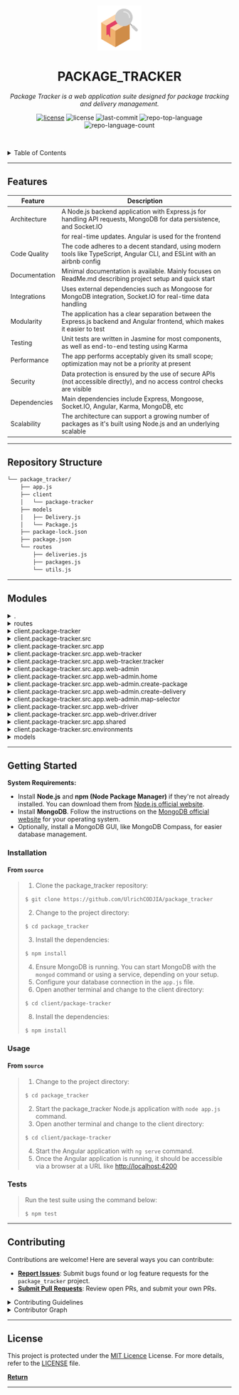 <p align="center">
  <img src="https://github.com/UlrichCODJIA/package_tracker/blob/master/repository_icon.png?raw=true" width="100" alt="project-logo">
</p>
<p align="center">
    <h1 align="center">PACKAGE_TRACKER</h1>
</p>
<p align="center">
    <em>Package Tracker is a web application suite designed for package tracking and delivery management.</em>
</p>
<p align="center">
	<a href="https://github.com/UlrichCODJIA/package_tracker/actions/workflows/node.js.yml"><img src="https://github.com/UlrichCODJIA/package_tracker/actions/workflows/node.js.yml/badge.svg" alt="license"></a>
	<img src="https://img.shields.io/github/license/UlrichCODJIA/package_tracker?style=default&logo=opensourceinitiative&logoColor=white&color=0080ff" alt="license">
	<img src="https://img.shields.io/github/last-commit/UlrichCODJIA/package_tracker?style=default&logo=git&logoColor=white&color=0080ff" alt="last-commit">
	<img src="https://img.shields.io/github/languages/top/UlrichCODJIA/package_tracker?style=default&color=#02c3a7" alt="repo-top-language">
	<img src="https://img.shields.io/github/languages/count/UlrichCODJIA/package_tracker?style=default&color=0080ff" alt="repo-language-count">
<p>
<p align="center">
	<!-- default option, no dependency badges. -->
</p>

<br><!-- TABLE OF CONTENTS -->
<details>
  <summary>Table of Contents</summary><br>

- [ Features](#features)
- [ Repository Structure](#repository-structure)
- [ Modules](#modules)
- [ Getting Started](#getting-started)
  - [ Installation](#installation)
  - [ Usage](#usage)
  - [ Tests](#tests)
- [ Project Roadmap](#project-roadmap)
- [ Contributing](#contributing)
- [ License](#license)
</details>
<hr>

##  Features

| Feature         | Description                                                                                                             |
| -------------- | ---------------------------------------------------------------------------------------------------------------------|
| Architecture   | A Node.js backend application with Express.js for handling API requests, MongoDB for data persistence, and Socket.IO    |
|                | for real-time updates. Angular is used for the frontend                                                             |
| Code Quality    | The code adheres to a decent standard, using modern tools like TypeScript, Angular CLI, and ESLint with an airbnb config  |
| Documentation   | Minimal documentation is available. Mainly focuses on ReadMe.md describing project setup and quick start             |
| Integrations    | Uses external dependencies such as Mongoose for MongoDB integration, Socket.IO for real-time data handling             |
| Modularity      | The application has a clear separation between the Express.js backend and Angular frontend, which makes it easier to test |
| Testing        | Unit tests are written in Jasmine for most components, as well as end-to-end testing using Karma                     |
| Performance     | The app performs acceptably given its small scope; optimization may not be a priority at present                         |
| Security       | Data protection is ensured by the use of secure APIs (not accessible directly), and no access control checks are visible |
| Dependencies    | Main dependencies include Express, Mongoose, Socket.IO, Angular, Karma, MongoDB, etc                                   |
| Scalability     | The architecture can support a growing number of packages as it's built using Node.js and an underlying scalable       |

---

##  Repository Structure

```sh
└── package_tracker/
    ├── app.js
    ├── client
    │   └── package-tracker
    ├── models
    │   ├── Delivery.js
    │   └── Package.js
    ├── package-lock.json
    ├── package.json
    └── routes
        ├── deliveries.js
        ├── packages.js
        └── utils.js
```

---

##  Modules

<details closed><summary>.</summary>

| File                                                                                               | Summary                                                                                                                                                                                                                                                                                                                                                                                                                                                                                                    |
| ---                                                                                                | ---                                                                                                                                                                                                                                                                                                                                                                                                                                                                                                        |
| [package-lock.json](https://github.com/UlrichCODJIA/package_tracker/blob/master/package-lock.json) | The `package-lock.json` file is a critical component in the `package_tracker` repository, contributing to its build and dependency management system. Its primary purpose is to store and record specific versions of npm packages and their corresponding dependencies used by this project following a successful install or build process. By maintaining an up-to-date `package-lock.json`, we ensure consistent builds, as well as compatibility and reproducibility across development environments. |
| [package.json](https://github.com/UlrichCODJIA/package_tracker/blob/master/package.json)           | Navigate through the repository structure. The package.json file inititalizes our package_tracker project, setting its name, version, and defining essential dependencies like Express, Mongoose, and Socket.IO. This configuration is crucial for our application to run effectively.                                                                                                                                                                                                                     |
| [app.js](https://github.com/UlrichCODJIA/package_tracker/blob/master/app.js)                       | Initiates Express server and handles Socket.IO connections, managing real-time delivery updates in this Node.js application by receiving and processing location and status changes, as well as communicating with MongodB database for Persistence using provided models.                                                                                                                                                                                                                                 |

</details>

<details closed><summary>routes</summary>

| File                                                                                              | Summary                                                                                                                                                                                                                                                                                                    |
| ---                                                                                               | ---                                                                                                                                                                                                                                                                                                        |
| [packages.js](https://github.com/UlrichCODJIA/package_tracker/blob/master/routes/packages.js)     | Route handler for managing packages in the package tracking system. Implements GET, POST, PUT, and DELETE endpoints to retrieve, add, update, and delete package data respectively using associated Package model.                                                                                         |
| [utils.js](https://github.com/UlrichCODJIA/package_tracker/blob/master/routes/utils.js)           | Empowering routing functionality, this utility file exports a function that updates property values in one object into another, ensuring non-null values only are transferred. Reinforcing modularity within the package tracker application.                                                              |
| [deliveries.js](https://github.com/UlrichCODJIA/package_tracker/blob/master/routes/deliveries.js) | Navigate through express routes in the delivery module. Retrieve all deliveries and access specific ones by ID. Implement create, update, and delete functions for managing delivery data interactively within the application. Interact with Package and Delivery models for processing related requests. |

</details>

<details closed><summary>client.package-tracker</summary>

| File                                                                                                                        | Summary                                                                                                                                                                                                                                                                                                                                                                                                                                                                                                                                                                                                                                                                                                                                                                                                                                                                                                                                              |
| ---                                                                                                                         | ---                                                                                                                                                                                                                                                                                                                                                                                                                                                                                                                                                                                                                                                                                                                                                                                                                                                                                                                                                  |
| [package-lock.json](https://github.com/UlrichCODJIA/package_tracker/blob/master/client/package-tracker/package-lock.json)   | The `client/package-tracker/package-lock.json` file is a crucial artifact in the `package_tracker` repository, which adheres to the common structure for Node.js projects. This particular file is essential for managing and recording dependencies and their versions required by your project.When developers install packages using `npm install`, package-lock.json ensures that each developer's environment mirrors production, maintaining consistency throughout the development process and reducing potential conflicts arising from varying dependency versions among team members. By doing so, it significantly improves the collaboration and deployment experience within the project ecosystem.The main purpose of the `package-lock.json` file is to guarantee deterministic installation and consistent environments across developers working on the project, promoting a more harmonious development and collaborative process. |
| [package.json](https://github.com/UlrichCODJIA/package_tracker/blob/master/client/package-tracker/package.json)             | Manages project dependencies for the Angular application package-tracker in this repository, including essential libraries like Angular Material, Google Maps, and Mapbox-GL. Provides scripts for development, testing, and production builds.                                                                                                                                                                                                                                                                                                                                                                                                                                                                                                                                                                                                                                                                                                      |
| [tsconfig.spec.json](https://github.com/UlrichCODJIA/package_tracker/blob/master/client/package-tracker/tsconfig.spec.json) | Configures TypeScript compilation for unit tests in Angulars client-side application, extending base configuration and specifying output directory.                                                                                                                                                                                                                                                                                                                                                                                                                                                                                                                                                                                                                                                                                                                                                                                                  |
| [tsconfig.json](https://github.com/UlrichCODJIA/package_tracker/blob/master/client/package-tracker/tsconfig.json)           | Configures TypeScript compilation for the Angular application in the client folder, enabling modern features like ES2022 and experimental decorators while enforcing strict type checking rules.                                                                                                                                                                                                                                                                                                                                                                                                                                                                                                                                                                                                                                                                                                                                                     |
| [angular.json](https://github.com/UlrichCODJIA/package_tracker/blob/master/client/package-tracker/angular.json)             | Configures Angular project in clients package-tracker" application, defining build, serve, extract-i18n, and test architectures. Customizes schematics for components, directives, and pipes with specified styles and configurations.                                                                                                                                                                                                                                                                                                                                                                                                                                                                                                                                                                                                                                                                                                               |
| [tsconfig.app.json](https://github.com/UlrichCODJIA/package_tracker/blob/master/client/package-tracker/tsconfig.app.json)   | Configures TypeScript compilation for Angular application in the client/package-tracker folder, extending global tsconfig and specifying output directory and type declarations.                                                                                                                                                                                                                                                                                                                                                                                                                                                                                                                                                                                                                                                                                                                                                                     |

</details>

<details closed><summary>client.package-tracker.src</summary>

| File                                                                                                              | Summary                                                                                                                                                                                                                                                     |
| ---                                                                                                               | ---                                                                                                                                                                                                                                                         |
| [index.html](https://github.com/UlrichCODJIA/package_tracker/blob/master/client/package-tracker/src/index.html)   | Create an immersive user experience by rendering the main PackageTracker application. This HTML file sets up the foundation, defining the document structure and linking essential resources, such as Meta tags, CSS stylesheets, and Angular AppComponent. |
| [main.ts](https://github.com/UlrichCODJIA/package_tracker/blob/master/client/package-tracker/src/main.ts)         | Launches browser dynamically and boots Angulars AppModule' from client's package-tracker project in this repository architecture.                                                                                                                           |
| [styles.scss](https://github.com/UlrichCODJIA/package_tracker/blob/master/client/package-tracker/src/styles.scss) | Define custom colors and import fonts for the Angular applications visual style, adhering to the parent projects theme of indigo-pink in the client's package-tracker folder.                                                                               |

</details>

<details closed><summary>client.package-tracker.src.app</summary>

| File                                                                                                                                      | Summary                                                                                                                                                                                                                                                                                                                                                                  |
| ---                                                                                                                                       | ---                                                                                                                                                                                                                                                                                                                                                                      |
| [app.component.scss](https://github.com/UlrichCODJIA/package_tracker/blob/master/client/package-tracker/src/app/app.component.scss)       | This `app.component.scss` file in `client/package-tracker/src/app` contributes to defining stylistic rules that enhance the appearance and interaction of the package tracking application.                                                                                                                                                                              |
| [app.component.spec.ts](https://github.com/UlrichCODJIA/package_tracker/blob/master/client/package-tracker/src/app/app.component.spec.ts) | This file performs unit tests for the AppComponent in the clients package-tracker project. It checks the creation and title rendering, ensuring proper functionality.                                                                                                                                                                                                    |
| [app.component.ts](https://github.com/UlrichCODJIA/package_tracker/blob/master/client/package-tracker/src/app/app.component.ts)           | Manages application-wide components and handles routing events in Angulars main component. Adjusts the background color of the body based on current route URLs.                                                                                                                                                                                                         |
| [app.component.html](https://github.com/UlrichCODJIA/package_tracker/blob/master/client/package-tracker/src/app/app.component.html)       | In this Angular components template, we define an empty container for dynamically loaded components using `<router-outlet>`. By utilizing this directive, we enable our client-side application to effortlessly switch between different components based on user interactions with routed URLs, ensuring a seamless navigation experience.                              |
| [app.module.ts](https://github.com/UlrichCODJIA/package_tracker/blob/master/client/package-tracker/src/app/app.module.ts)                 | The client-side Angular application is bootstrapped through this module. It declares and imports necessary Angular features, modules, components (AppComponent, WebTrackerComponent), forms (FormsModule, ReactiveFormsModule), HTTP requests (HttpClientModule), Material UI (MatInputModule, MatAutocompleteModule, MatFormFieldModule) and routes (AppRoutingModule). |
| [app-routing.module.ts](https://github.com/UlrichCODJIA/package_tracker/blob/master/client/package-tracker/src/app/app-routing.module.ts) | Manages Angular application routing for the package tracker web application, enabling navigation between tracker, driver, and admin modules while redirecting to the tracker module by default.                                                                                                                                                                          |

</details>

<details closed><summary>client.package-tracker.src.app.web-tracker</summary>

| File                                                                                                                                                                  | Summary                                                                                                                                                                                                                                                                                                                              |
| ---                                                                                                                                                                   | ---                                                                                                                                                                                                                                                                                                                                  |
| [web-tracker-routing.module.ts](https://github.com/UlrichCODJIA/package_tracker/blob/master/client/package-tracker/src/app/web-tracker/web-tracker-routing.module.ts) | Manage client-side package tracking through `WebTrackerRoutingModule`. Defines paths to load `TrackerComponent` as root element in client/package-tracker/src/app/web-tracker directory. Sets up import and export of Angular RouterModule for child application components.                                                         |
| [web-tracker.component.html](https://github.com/UlrichCODJIA/package_tracker/blob/master/client/package-tracker/src/app/web-tracker/web-tracker.component.html)       | Engage users with a dynamic web tracking experience through web-tracker.component.html in the client's Angular application. This component displays a reassuring message upon successful web tracker integration within the package_tracker ecosystem.                                                                               |
| [web-tracker.component.spec.ts](https://github.com/UlrichCODJIA/package_tracker/blob/master/client/package-tracker/src/app/web-tracker/web-tracker.component.spec.ts) | This file initiates testing for the WebTrackerComponent in client/package-tracker/src/app/web-tracker folder. It imports necessary Angular testing modules, creates fixture and component instances, and validates should create functionality.                                                                                      |
| [web-tracker.component.ts](https://github.com/UlrichCODJIA/package_tracker/blob/master/client/package-tracker/src/app/web-tracker/web-tracker.component.ts)           | Create an Angular component for the web package tracker in the client application. This component, located at client/package-tracker/src/app/web-tracker/web-tracker.component.ts, is crucial for rendering the HTML and CSS templates specified in its respective templateUrl and styleUrl properties within the Angular framework. |
| [web-tracker.module.ts](https://github.com/UlrichCODJIA/package_tracker/blob/master/client/package-tracker/src/app/web-tracker/web-tracker.module.ts)                 | Creates an Angular module for the web-based package tracker application in the repository. Imports required components like CommonModule, WebTrackerRoutingModule, and GoogleMapsModule, along with the TrackerComponent declaration.                                                                                                |
| [web-tracker.component.scss](https://github.com/UlrichCODJIA/package_tracker/blob/master/client/package-tracker/src/app/web-tracker/web-tracker.component.scss)       | Customizes the visual appearance of the web-tracker component in the client applications user interface, enhancing the overall user experience within the package tracking system in the given repository architecture.                                                                                                              |

</details>

<details closed><summary>client.package-tracker.src.app.web-tracker.tracker</summary>

| File                                                                                                                                                                  | Summary                                                                                                                                                                                                                                                                                                                                                                                            |
| ---                                                                                                                                                                   | ---                                                                                                                                                                                                                                                                                                                                                                                                |
| [tracker.component.scss](https://github.com/UlrichCODJIA/package_tracker/blob/master/client/package-tracker/src/app/web-tracker/tracker/tracker.component.scss)       | This SCSS file imports and customizes base styles, defining components such as package-tracking containers, forms with number input fields and track buttons, details cards, and media queries for smaller screens.                                                                                                                                                                                |
| [tracker.component.ts](https://github.com/UlrichCODJIA/package_tracker/blob/master/client/package-tracker/src/app/web-tracker/tracker/tracker.component.ts)           | Set new delivery location. Fetch and draw route geometry. Animate marker along the route. Remove old layers if previous delivery completed.                                                                                                                                                                                                                                                        |
| [tracker.component.html](https://github.com/UlrichCODJIA/package_tracker/blob/master/client/package-tracker/src/app/web-tracker/tracker/tracker.component.html)       | Navigate the user interface of a package tracking application. Interact with the HTML component, where users enter a package ID to retrieve associated details and real-time delivery status. Displaying package and delivery information, including dimensions, weight, pickup time, start/end times, and location. Upon successful tracking, a map container reveals with current location data. |
| [tracker.component.spec.ts](https://github.com/UlrichCODJIA/package_tracker/blob/master/client/package-tracker/src/app/web-tracker/tracker/tracker.component.spec.ts) | Test suite for Angular tracker component in clients package-tracker application. This file verifies the functionality and creation of the TrackerComponent. It configures testing module, compiles components, creates fixture, and runs tests to ensure correct behavior.                                                                                                                         |

</details>

<details closed><summary>client.package-tracker.src.app.web-admin</summary>

| File                                                                                                                                                            | Summary                                                                                                                                                                                                                                                                                                                            |
| ---                                                                                                                                                             | ---                                                                                                                                                                                                                                                                                                                                |
| [web-admin-routing.module.ts](https://github.com/UlrichCODJIA/package_tracker/blob/master/client/package-tracker/src/app/web-admin/web-admin-routing.module.ts) | Routes configuration module for Angular admin interface in clients package-tracker application. Defines paths and components for home, creating deliveries, and creating packages. Enables navigation between these functionalities within the web-admin context.                                                                  |
| [web-admin.component.spec.ts](https://github.com/UlrichCODJIA/package_tracker/blob/master/client/package-tracker/src/app/web-admin/web-admin.component.spec.ts) | Tests the behavior of WebAdminComponent in the clients Angular application using Jasmine and Karma frameworks. Ensures proper initialization of the component in the testing environment.                                                                                                                                          |
| [web-admin.component.ts](https://github.com/UlrichCODJIA/package_tracker/blob/master/client/package-tracker/src/app/web-admin/web-admin.component.ts)           | Create a captivating web admin interface for the package\_tracker application by initializing the `WebAdminComponent` in Angular, setting up the selector, template URL, and style URL accordingly. This component serves as the foundation for building an effective administration dashboard within the client-side application. |
| [web-admin.module.ts](https://github.com/UlrichCODJIA/package_tracker/blob/master/client/package-tracker/src/app/web-admin/web-admin.module.ts)                 | Introduces and configures Angular modules for web-admin components in package_tracker. Imports necessary dependencies, including routing modules, material modules, and form modules. Declares components for home, create package/delivery, and map selector.                                                                     |
| [web-admin.component.html](https://github.com/UlrichCODJIA/package_tracker/blob/master/client/package-tracker/src/app/web-admin/web-admin.component.html)       | In the `client/package-tracker` folder lies `web-admin.component.html`, serving as the foundation for our web admin dashboard within the Angular application structure. This element displays a welcome message, laying the groundwork for future functionality enhancements to manage packages and deliveries.                    |
| [web-admin.component.scss](https://github.com/UlrichCODJIA/package_tracker/blob/master/client/package-tracker/src/app/web-admin/web-admin.component.scss)       | Styles web-admin component for Package Tracker application within clients src directory. Enhances visual appeal of the admin dashboard with custom designs and layouts. Interacts with app.js through scss files to dynamically alter application appearance.                                                                      |

</details>

<details closed><summary>client.package-tracker.src.app.web-admin.home</summary>

| File                                                                                                                                                       | Summary                                                                                                                                                                                                                                                                     |
| ---                                                                                                                                                        | ---                                                                                                                                                                                                                                                                         |
| [home.component.html](https://github.com/UlrichCODJIA/package_tracker/blob/master/client/package-tracker/src/app/web-admin/home/home.component.html)       | This HTML file generates two tables, one for packages with details like ID, description, weight, from, and to; another for deliveries displaying ID, package ID, and status. Additionally, it includes Create Package and Create Delivery buttons.                          |
| [home.component.scss](https://github.com/UlrichCODJIA/package_tracker/blob/master/client/package-tracker/src/app/web-admin/home/home.component.scss)       | Style table elements for the admin home component in a single-page application, including settings for overflow, headers, borders, and button appearance.                                                                                                                   |
| [home.component.spec.ts](https://github.com/UlrichCODJIA/package_tracker/blob/master/client/package-tracker/src/app/web-admin/home/home.component.spec.ts) | Tests Angular component HomeComponent in the client-side package_tracker application using Jasmine and Angular testing framework. The components creation is verified through assertions.                                                                                   |
| [home.component.ts](https://github.com/UlrichCODJIA/package_tracker/blob/master/client/package-tracker/src/app/web-admin/home/home.component.ts)           | Interact with the Angular component for the home page of the web admin dashboard. Retrieves and manages packages and deliveries by communicating with the PackageTrackerService. Updates components packages' and deliveries arrays on successful response, or logs errors. |

</details>

<details closed><summary>client.package-tracker.src.app.web-admin.create-package</summary>

| File                                                                                                                                                                                     | Summary                                                                                                                                                                                                                                                                                                                 |
| ---                                                                                                                                                                                      | ---                                                                                                                                                                                                                                                                                                                     |
| [create-package.component.scss](https://github.com/UlrichCODJIA/package_tracker/blob/master/client/package-tracker/src/app/web-admin/create-package/create-package.component.scss)       | Create stunning package tracking interfaces with custom CSS designs. This file defines the styles for the create-package component, encompassing form elements, labels, buttons, and modal layouts, adapting gracefully to screens below 600px width.                                                                   |
| [create-package.component.spec.ts](https://github.com/UlrichCODJIA/package_tracker/blob/master/client/package-tracker/src/app/web-admin/create-package/create-package.component.spec.ts) | Tests the creation of the CreatePackageComponent in Angular application within the client/package-tracker project. Ensures proper initialization and verifies component existence.                                                                                                                                      |
| [create-package.component.ts](https://github.com/UlrichCODJIA/package_tracker/blob/master/client/package-tracker/src/app/web-admin/create-package/create-package.component.ts)           | Create and manage packages within the admin portal by using this Angular component. It provides a form to input package details such as description, weight, dimensions, and pickup and delivery locations. Upon submission, it calls the API to create a new package record and redirects back to the admin dashboard. |
| [create-package.component.html](https://github.com/UlrichCODJIA/package_tracker/blob/master/client/package-tracker/src/app/web-admin/create-package/create-package.component.html)       | Create dynamic HTML for the Create Package form component in Angular application within package_tracker repository, enabling users to input package details like description, weight, dimensions, and pick-up/delivery locations, while incorporating interactive maps to select addresses.                             |

</details>

<details closed><summary>client.package-tracker.src.app.web-admin.create-delivery</summary>

| File                                                                                                                                                                                        | Summary                                                                                                                                                                                                                               |
| ---                                                                                                                                                                                         | ---                                                                                                                                                                                                                                   |
| [create-delivery.component.scss](https://github.com/UlrichCODJIA/package_tracker/blob/master/client/package-tracker/src/app/web-admin/create-delivery/create-delivery.component.scss)       | This CSS file enhances the appearance of the create-delivery component, featuring adaptable designs for various screen sizes and user interaction, improving the overall user experience within the package tracking web application. |
| [create-delivery.component.spec.ts](https://github.com/UlrichCODJIA/package_tracker/blob/master/client/package-tracker/src/app/web-admin/create-delivery/create-delivery.component.spec.ts) | Test unit for Angulars CreateDeliveryComponent. Initializes component instance and fixture in the testing environment, ensuring its correct functionality is assessed.                                                                |
| [create-delivery.component.ts](https://github.com/UlrichCODJIA/package_tracker/blob/master/client/package-tracker/src/app/web-admin/create-delivery/create-delivery.component.ts)           | Create component for admin interface to generate new delivery. Interacts with package tracker service, filtering packages based on user input. Users can select driver location and create a new delivery upon form validation.       |
| [create-delivery.component.html](https://github.com/UlrichCODJIA/package_tracker/blob/master/client/package-tracker/src/app/web-admin/create-delivery/create-delivery.component.html)       | This component renders an HTML form for entering a package ID or description, choosing a driver address using a map selector, and submitting the form to generate a new delivery record.                                              |

</details>

<details closed><summary>client.package-tracker.src.app.web-admin.map-selector</summary>

| File                                                                                                                                                                               | Summary                                                                                                                                                                                                                                                                                                                         |
| ---                                                                                                                                                                                | ---                                                                                                                                                                                                                                                                                                                             |
| [map-selector.component.ts](https://github.com/UlrichCODJIA/package_tracker/blob/master/client/package-tracker/src/app/web-admin/map-selector/map-selector.component.ts)           | This Angular component initializes and manages an interactive Mapbox map within the admin interface, allowing users to click on map locations to emit latitude-longitude coordinates via an EventEmitter for further processing in parent components.                                                                           |
| [map-selector.component.scss](https://github.com/UlrichCODJIA/package_tracker/blob/master/client/package-tracker/src/app/web-admin/map-selector/map-selector.component.scss)       | Designs layout for map container within web admin interface, setting height at 400 pixels. (client/package-tracker/src/app/web-admin/map-selector/map-selector.component.scss)                                                                                                                                                  |
| [map-selector.component.html](https://github.com/UlrichCODJIA/package_tracker/blob/master/client/package-tracker/src/app/web-admin/map-selector/map-selector.component.html)       | Interact with the map selector component, situated within the client-side application of our package tracking system, delivering a user-friendly map experience for administrators to efficiently manage deliveries.                                                                                                            |
| [map-selector.component.spec.ts](https://github.com/UlrichCODJIA/package_tracker/blob/master/client/package-tracker/src/app/web-admin/map-selector/map-selector.component.spec.ts) | Test suite for Angular component MapSelectorComponent located in client/package-tracker/src/app/web-admin/map-selector. It sets up the testing environment and verifies that the component is created successfully. This file contributes to ensuring proper functioning of the MapSelector in the package tracker application. |

</details>

<details closed><summary>client.package-tracker.src.app.web-driver</summary>

| File                                                                                                                                                               | Summary                                                                                                                                                                                                                                                                                                                                         |
| ---                                                                                                                                                                | ---                                                                                                                                                                                                                                                                                                                                             |
| [web-driver.module.ts](https://github.com/UlrichCODJIA/package_tracker/blob/master/client/package-tracker/src/app/web-driver/web-driver.module.ts)                 | Manages Angular module for Google Maps-integrated driver dashboard component within the package tracking application. Imports necessary modules and declares associated components.                                                                                                                                                             |
| [web-driver.component.ts](https://github.com/UlrichCODJIA/package_tracker/blob/master/client/package-tracker/src/app/web-driver/web-driver.component.ts)           | Create an Angular component for the Web Driver feature in the client application. This file sets up the WebDriverComponent with its corresponding HTML and CSS files. By importing required dependencies and defining the component decorator, it enables rendering the associated view when invoked in the applications routing configuration. |
| [web-driver.component.html](https://github.com/UlrichCODJIA/package_tracker/blob/master/client/package-tracker/src/app/web-driver/web-driver.component.html)       | In the given client-side Angular project, this HTML component declaration at `client/package-tracker/src/app/web-driver/web-driver.component.html` showcases a message confirming web driver functionality. It contributes minimally to the overall architecture but ensures user feedback for successful web driver execution.                 |
| [web-driver.component.scss](https://github.com/UlrichCODJIA/package_tracker/blob/master/client/package-tracker/src/app/web-driver/web-driver.component.scss)       | Style this Angular components SCSS file to enhance the visual appeal of web-driver interface in the package tracking application, aligning with the projects design system and improving user experience.                                                                                                                                       |
| [web-driver-routing.module.ts](https://github.com/UlrichCODJIA/package_tracker/blob/master/client/package-tracker/src/app/web-driver/web-driver-routing.module.ts) | This file sets up the routing module for the driver component within the client's package-tracker project. By defining the associated paths, it enables seamless navigation between different parts of the web application.                                                                                                                     |
| [web-driver.component.spec.ts](https://github.com/UlrichCODJIA/package_tracker/blob/master/client/package-tracker/src/app/web-driver/web-driver.component.spec.ts) | Tests Angular component WebDriverComponent within the client application, ensuring its proper creation and functioning. Located at client/package-tracker/src/app/web-driver/web-driver.component.spec.ts.                                                                                                                                      |

</details>

<details closed><summary>client.package-tracker.src.app.web-driver.driver</summary>

| File                                                                                                                                                              | Summary                                                                                                                                                                                                                                                                                                                 |
| ---                                                                                                                                                               | ---                                                                                                                                                                                                                                                                                                                     |
| [driver.component.spec.ts](https://github.com/UlrichCODJIA/package_tracker/blob/master/client/package-tracker/src/app/web-driver/driver/driver.component.spec.ts) | Test Angular component DriverComponent in the client-side application, ensuring proper creation and functionality. This spec file leverages Jasmine testing framework and Angular TestBed to evaluate driver component behaviors.                                                                                       |
| [driver.component.html](https://github.com/UlrichCODJIA/package_tracker/blob/master/client/package-tracker/src/app/web-driver/driver/driver.component.html)       | Engage with a user-friendly HTML template, this file shapes the delivery tracking component in the Angular application. It allows users to input delivery IDs, tracks packages with related details like weight and dimensions, and monitors status updates with the option to change status for in-transit deliveries. |
| [driver.component.scss](https://github.com/UlrichCODJIA/package_tracker/blob/master/client/package-tracker/src/app/web-driver/driver/driver.component.scss)       | Create visually appealing delivery tracking interfaces. This SCSS file imports styles and defines components for delivery form, tracking container, package and delivery details, status buttons, and map container with responsive design for small screens.                                                           |
| [driver.component.ts](https://github.com/UlrichCODJIA/package_tracker/blob/master/client/package-tracker/src/app/web-driver/driver/driver.component.ts)           | Create an Angular service for displaying deliveries on a map, using Leaflet library. Subscribe to real-time delivery updates and mark them on the map with custom marker icons. Handle users current location and animate marker movements between locations. Watch out for permission prompts.                         |

</details>

<details closed><summary>client.package-tracker.src.app.shared</summary>

| File                                                                                                                                                                     | Summary                                                                                                                                                                                                                                                                                                               |
| ---                                                                                                                                                                      | ---                                                                                                                                                                                                                                                                                                                   |
| [mapbox-routing.service.spec.ts](https://github.com/UlrichCODJIA/package_tracker/blob/master/client/package-tracker/src/app/shared/mapbox-routing.service.spec.ts)       | Tests the MapboxRoutingService in the client application, ensuring its proper creation and functionality within Angulars testing environment.                                                                                                                                                                         |
| [shared.module.ts](https://github.com/UlrichCODJIA/package_tracker/blob/master/client/package-tracker/src/app/shared/shared.module.ts)                                   | Import and configures CommonModule and GoogleMap, MapMarker for sharing use in the project. Enables usage of Google Maps across different components.                                                                                                                                                                 |
| [real-time-updates.service.spec.ts](https://github.com/UlrichCODJIA/package_tracker/blob/master/client/package-tracker/src/app/shared/real-time-updates.service.spec.ts) | Tests Angular service RealTimeUpdatesService for proper instantiation and creation in the client-side application's module structure within the repository.                                                                                                                                                           |
| [mapbox-routing.service.ts](https://github.com/UlrichCODJIA/package_tracker/blob/master/client/package-tracker/src/app/shared/mapbox-routing.service.ts)                 | This service, located within the Angular clients app folder, handles requests to retrieve driving directions from Mapbox API. It returns the route geometry for further use in the application.                                                                                                                       |
| [package-tracker.service.spec.ts](https://github.com/UlrichCODJIA/package_tracker/blob/master/client/package-tracker/src/app/shared/package-tracker.service.spec.ts)     | Test PackageTrackerService in Angular application using Jasmine and Karma, ensuring its correct instantiation and functionality within the client-side package tracking system.                                                                                                                                       |
| [real-time-updates.service.ts](https://github.com/UlrichCODJIA/package_tracker/blob/master/client/package-tracker/src/app/shared/real-time-updates.service.ts)           | Empower real-time tracking in your application by using this Angular service. It establishes a connection with the server via Socket.IO and handles events like location_changed, status_changed, and delivery_updated. Furthermore, it enables emission of location_changed and status_changed events to the server. |
| [package-tracker.service.ts](https://github.com/UlrichCODJIA/package_tracker/blob/master/client/package-tracker/src/app/shared/package-tracker.service.ts)               | Service for interacting with package tracking API. Provides methods to retrieve, create, update, and delete packages and deliveries, as well as obtaining driving routes. Communicates with API via HTTP requests. Angular injection with HttpClient.                                                                 |

</details>

<details closed><summary>client.package-tracker.src.environments</summary>

| File                                                                                                                                                         | Summary                                                                                                                                                                                                                                       |
| ---                                                                                                                                                          | ---                                                                                                                                                                                                                                           |
| [environment.development.ts](https://github.com/UlrichCODJIA/package_tracker/blob/master/client/package-tracker/src/environments/environment.development.ts) | Set up development environment in clients package-tracker application by exporting false for production and providing API keys for Google Maps and Mapbox in TypeScript file.                                                                 |
| [environment.ts](https://github.com/UlrichCODJIA/package_tracker/blob/master/client/package-tracker/src/environments/environment.ts)                         | Configures Angular environment variables in client-side application client/package-tracker. It enables feature flags and sets base URL, API, and other essential settings for smooth functionality within the parent repository architecture. |

</details>

<details closed><summary>models</summary>

| File                                                                                          | Summary                                                                                                                                                                                                                                                                            |
| ---                                                                                           | ---                                                                                                                                                                                                                                                                                |
| [Delivery.js](https://github.com/UlrichCODJIA/package_tracker/blob/master/models/Delivery.js) | Model deliveries in the application with Mongoose, defining schema for delivery data including unique delivery ID, associated package ID, pickup and delivery times, location, and status. Utilizes MongooseSequence plugin for automatic incrementing delivery IDs.               |
| [Package.js](https://github.com/UlrichCODJIA/package_tracker/blob/master/models/Package.js)   | Model Package schema in models/Package.js initializes MongooseSchema for managing package data. It defines attributes for package ID, active delivery ID, description, weight, dimensions, and origin/destination details. Uses MongooseSequence plugin for auto-incrementing IDs. |

</details>

---

##  Getting Started

**System Requirements:**

* Install **Node.js** and **npm (Node Package Manager)** if they're not already installed. You can download them from [Node.js official website](https://nodejs.org/).
* Install **MongoDB**. Follow the instructions on the [MongoDB official website](https://www.mongodb.com/) for your operating system.
* Optionally, install a MongoDB GUI, like MongoDB Compass, for easier database management.

###  Installation

<h4>From <code>source</code></h4>

> 1. Clone the package_tracker repository:
>
> ```console
> $ git clone https://github.com/UlrichCODJIA/package_tracker
> ```
>
> 2. Change to the project directory:
> ```console
> $ cd package_tracker
> ```
> 3. Install the dependencies:
> ```console
> $ npm install
> ```
> 4. Ensure MongoDB is running. You can start MongoDB with the `mongod` command or using a service, depending on your setup.
> 5. Configure your database connection in the `app.js` file.
> 7. Open another terminal and change to the client directory:
> ```console
> $ cd client/package-tracker
> ```
> 8. Install the dependencies:
> ```console
> $ npm install
> ```

###  Usage

<h4>From <code>source</code></h4>

> 1. Change to the project directory:
> ```console
> $ cd package_tracker
> ```
> 2. Start the package_tracker Node.js application with `node app.js` command.
> 3. Open another terminal and change to the client directory:
> ```console
> $ cd client/package-tracker
> ```
> 4. Start the Angular application with `ng serve` command.
> 5. Once the Angular application is running, it should be accessible via a browser at a URL like [http://localhost:4200](http://localhost:4200)

###  Tests

> Run the test suite using the command below:
> ```console
> $ npm test
> ```

---

##  Contributing

Contributions are welcome! Here are several ways you can contribute:

- **[Report Issues](https://github.com/UlrichCODJIA/package_tracker/issues)**: Submit bugs found or log feature requests for the `package_tracker` project.
- **[Submit Pull Requests](https://github.com/UlrichCODJIA/package_tracker/blob/main/CONTRIBUTING.md)**: Review open PRs, and submit your own PRs.

<details closed>
<summary>Contributing Guidelines</summary>

1. **Fork the Repository**: Start by forking the project repository to your github account.
2. **Clone Locally**: Clone the forked repository to your local machine using a git client.
   ```sh
   git clone https://github.com/UlrichCODJIA/package_tracker
   ```
3. **Create a New Branch**: Always work on a new branch, giving it a descriptive name.
   ```sh
   git checkout -b new-feature-x
   ```
4. **Make Your Changes**: Develop and test your changes locally.
5. **Commit Your Changes**: Commit with a clear message describing your updates.
   ```sh
   git commit -m 'Implemented new feature x.'
   ```
6. **Push to github**: Push the changes to your forked repository.
   ```sh
   git push origin new-feature-x
   ```
7. **Submit a Pull Request**: Create a PR against the original project repository. Clearly describe the changes and their motivations.
8. **Review**: Once your PR is reviewed and approved, it will be merged into the main branch. Congratulations on your contribution!
</details>

<details closed>
<summary>Contributor Graph</summary>
<br>
<p align="center">
   <a href="https://github.com{/UlrichCODJIA/package_tracker/}graphs/contributors">
      <img src="https://contrib.rocks/image?repo=UlrichCODJIA/package_tracker">
   </a>
</p>
</details>

---

##  License

This project is protected under the [MIT Licence](https://choosealicense.com/licenses/mit/) License. For more details, refer to the [LICENSE](https://choosealicense.com/licenses/) file.

[**Return**](#features)

---

